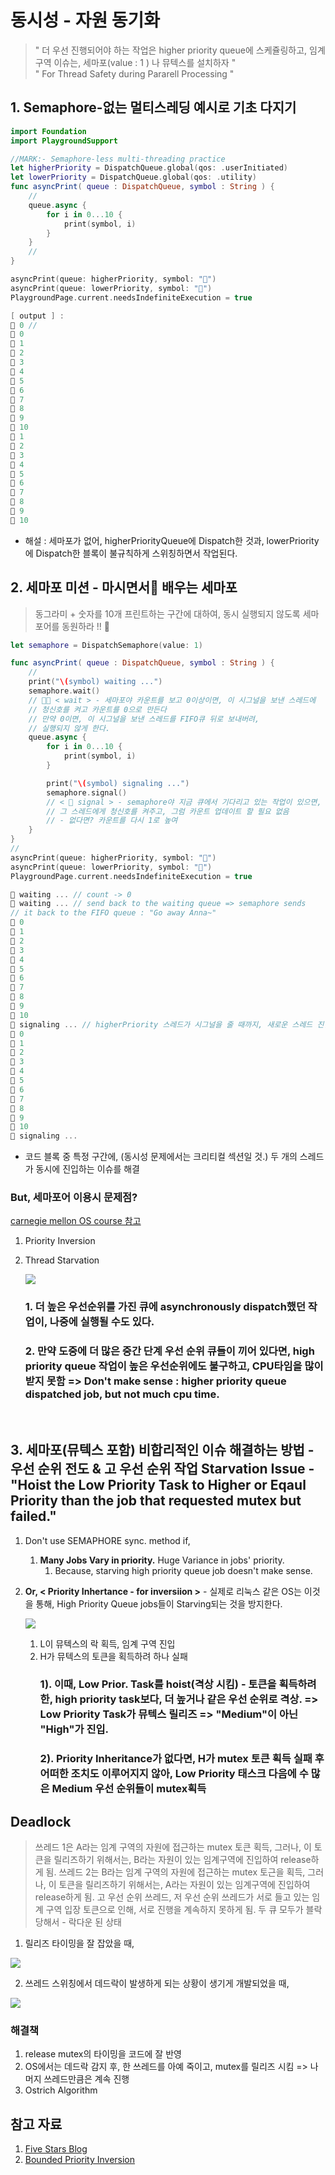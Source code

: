 
# 동시성 - 자원 동기화

> " 더 우선 진행되어야 하는 작업은 higher priority queue에 스케쥴링하고, 임계구역 이슈는, 세마포(value : 1 ) 나 뮤텍스를 설치하자 "<br> 
> " For Thread Safety during Pararell Processing "


## 1. Semaphore-없는 멀티스레딩 예시로 기초 다지기

```swift
import Foundation
import PlaygroundSupport

//MARK:- Semaphore-less multi-threading practice
let higherPriority = DispatchQueue.global(qos: .userInitiated)
let lowerPriority = DispatchQueue.global(qos: .utility)
func asyncPrint( queue : DispatchQueue, symbol : String ) {
    //
    queue.async {
        for i in 0...10 {
            print(symbol, i)
        }
    }
    //
}

asyncPrint(queue: higherPriority, symbol: "🔴")
asyncPrint(queue: lowerPriority, symbol: "🔵")
PlaygroundPage.current.needsIndefiniteExecution = true
```

```swift
[ output ] : 
🔵 0 // 
🔴 0
🔴 1
🔴 2
🔴 3
🔴 4
🔴 5
🔴 6
🔴 7
🔴 8
🔴 9
🔴 10
🔵 1
🔵 2
🔵 3
🔵 4
🔵 5
🔵 6
🔵 7
🔵 8
🔵 9
🔵 10
```
* 해설 : 세마포가 없어, higherPriorityQueue에 Dispatch한 것과, lowerPriority에 Dispatch한 블록이 불규칙하게 스위칭하면서 작업된다. 


## 2. 세마포 미션 - 마시면서🍻 배우는 세마포
> 동그라미 + 숫자를 10개 프린트하는 구간에 대하여, 동시 실행되지 않도록 세마포어를 동원하라 !!  🛂

```swift
let semaphore = DispatchSemaphore(value: 1)

func asyncPrint( queue : DispatchQueue, symbol : String ) {
    //
    print("\(symbol) waiting ...")
    semaphore.wait() 
    // ✋🏻 < wait > - 세마포야 카운트를 보고 0이상이면, 이 시그널을 보낸 스레드에
    // 청신호를 켜고 카운트를 0으로 만든다 
    // 만약 0이면, 이 시그널을 보낸 스레드를 FIFO큐 뒤로 보내버려, 
    // 실행되지 않게 한다.
    queue.async {
        for i in 0...10 {
            print(symbol, i)
        }

        print("\(symbol) signaling ...")
        semaphore.signal()
        // < 🚨 signal > - semaphore야 지금 큐에서 기다리고 있는 작업이 있으면, 
        // 그 스레드에게 청신호를 켜주고, 그럼 카운트 업데이트 할 필요 없음 
        // - 없다면? 카운트를 다시 1로 높여
    }
}
//
asyncPrint(queue: higherPriority, symbol: "🔴")
asyncPrint(queue: lowerPriority, symbol: "🔵")
PlaygroundPage.current.needsIndefiniteExecution = true
```

```swift
🔴 waiting ... // count -> 0
🔵 waiting ... // send back to the waiting queue => semaphore sends 
// it back to the FIFO queue : "Go away Anna~"
🔴 0
🔴 1
🔴 2
🔴 3
🔴 4
🔴 5
🔴 6
🔴 7
🔴 8
🔴 9
🔴 10
🔴 signaling ... // higherPriority 스레드가 시그널을 줄 때까지, 새로운 스레드 진입 불가
🔵 0
🔵 1
🔵 2
🔵 3
🔵 4
🔵 5
🔵 6
🔵 7
🔵 8
🔵 9
🔵 10
🔵 signaling ...
```

* 코드 블록 중 특정 구간에, (동시성 문제에서는 크리티컬 섹션일 것.) 두 개의 스레드가 동시에 진입하는 이슈를 해결
  

### But, 세마포어 이용시 문제점?
[ carnegie mellon OS course 참고 ](https://www.notion.so/fundamentaldeveloper/4340756b0e5a42889f554f94eaccc4f7#e8595ef1b50e49788891ee7a6536ea3b)<br>

1. Priority Inversion
2. Thread Starvation
 
    ![](./images/2021-01-27-20-34-47.png)

    ### 1. 더 높은 우선순위를 가진 큐에 asynchronously dispatch했던 작업이, 나중에 실행될 수도 있다.
    ### 2. 만약 도중에 더 많은 중간 단계 우선 순위 큐들이 끼어 있다면, high priority queue 작업이 높은 우선순위에도 불구하고, CPU타임을 많이 받지 못함 => Don't make sense : higher priority queue dispatched job, but not much cpu time.

<br>

## 3. 세마포(뮤텍스 포함) 비합리적인 이슈 해결하는 방법 - 우선 순위 전도 & 고 우선 순위 작업 Starvation Issue - "Hoist the Low Priority Task to Higher or Eqaul Priority than the job that requested mutex but failed."

1. Don't use SEMAPHORE sync. method if,
    1. __Many Jobs Vary in priority.__ Huge Variance in jobs' priority.
       1. Because, starving high priority queue job doesn't make sense.
2. __Or, < Priority Inhertance - for inversiion >__ - 실제로 리눅스 같은 OS는 이것을 통해, High Priority Queue jobs들이 Starving되는 것을 방지한다.<br>
 
   ![](./images/2021-01-27-20-51-19.png)
   <br>

   1. L이 뮤텍스의 락 획득, 임계 구역 진입
   2. H가 뮤텍스의 토큰을 획득하려 하나 실패
      ### 1). 이때, Low Prior. Task를 hoist(격상 시킴) - 토큰을 획득하려한, high priority task보다, 더 높거나 같은 우선 순위로 격상. => Low Priority Task가 뮤텍스 릴리즈 => "Medium"이 아닌 "High"가 진입.
      ### 2). Priority Inheritance가 없다면, H가 mutex 토큰 획득 실패 후 어떠한 조치도 이루어지지 않아, Low Priority 태스크 다음에 수 많은 Medium 우선 순위들이 mutex획득


## Deadlock
> 쓰레드 1은 A라는 임계 구역의 자원에 접근하는 mutex 토큰 획득, 그러나, 이 토큰을 릴리즈하기 위해서는, B라는 자원이 있는 임계구역에 진입하여 release하게 됨.
> 쓰레드 2는 B라는 임계 구역의 자원에 접근하는 mutex 토근을 획득, 그러나, 이 토큰을 릴리즈하기 위해서는, A라는 자원이 있는 임계구역에 진입하여 release하게 됨.
> 고 우선 순위 쓰레드, 저 우선 순위 쓰레드가 서로 들고 있는 임계 구역 입장 토큰으로 인해, 서로 진행을 계속하지 못하게 됨. 두 큐 모두가 블락 당해서 - 락다운 된 상태 <br>
 
1. 릴리즈 타이밍을 잘 잡았을 때,<br>
 
![](./images/2021-01-27-21-24-03.png)

2. 쓰레드 스위칭에서 데드락이 발생하게 되는 상황이 생기게 개발되었을 때,<br>

![](./images/2021-01-27-21-24-50.png)

### 해결책
1. release mutex의 타이밍을 코드에 잘 반영
2. OS에서는 데드락 감지 후, 한 쓰레드를 아예 죽이고, mutex를 릴리즈 시킴 => 나머지 쓰레드만큼은 계속 진행
3. Ostrich Algorithm


## 참고 자료
1. [Five Stars Blog](https://www.fivestars.blog/code/semaphores.html)
2. [Bounded Priority Inversion](https://www.youtube.com/watch?v=z9FRFV2GOVc)